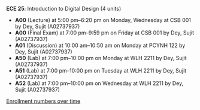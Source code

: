 **ECE 25**: Introduction to Digital Design (4 units)

- **A00** (Lecture) at 5:00 pm–6:20 pm on Monday, Wednesday at CSB 001 by Dey, Sujit (A02737937)
- **A00** (Final Exam) at 7:00 pm–9:59 pm on Friday at CSB 001 by Dey, Sujit (A02737937)
- **A01** (Discussion) at 10:00 am–10:50 am on Monday at PCYNH 122 by Dey, Sujit (A02737937)
- **A50** (Lab) at 7:00 pm–10:00 pm on Monday at WLH 2211 by Dey, Sujit (A02737937)
- **A51** (Lab) at 7:00 pm–10:00 pm on Tuesday at WLH 2211 by Dey, Sujit (A02737937)
- **A52** (Lab) at 7:00 pm–10:00 pm on Wednesday at WLH 2211 by Dey, Sujit (A02737937)

[Enrollment numbers over time](./ECE25.tsv)
